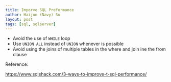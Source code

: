 ```yaml
---
title: Imporve SQL Preformance
author: Haijun (Navy) Su
layout: post
tags: [sql, sqlserver]
---
```


* Avoid the use of `WHILE` loop
* Use `UNION ALL` instead of `UNION` whenever is possible
* Avoid using the joins of multiple tables in the where and join ine the from clause

Reference:

<https://www.sqlshack.com/3-ways-to-improve-t-sql-performance/>
